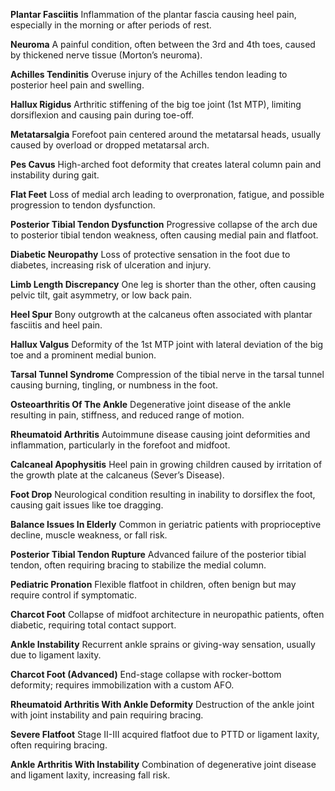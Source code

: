 **Plantar Fasciitis**
Inflammation of the plantar fascia causing heel pain, especially in the morning or after periods of rest.

**Neuroma**
A painful condition, often between the 3rd and 4th toes, caused by thickened nerve tissue (Morton’s neuroma).

**Achilles Tendinitis**
Overuse injury of the Achilles tendon leading to posterior heel pain and swelling.

**Hallux Rigidus**
Arthritic stiffening of the big toe joint (1st MTP), limiting dorsiflexion and causing pain during toe-off.

**Metatarsalgia**
Forefoot pain centered around the metatarsal heads, usually caused by overload or dropped metatarsal arch.

**Pes Cavus**
High-arched foot deformity that creates lateral column pain and instability during gait.

**Flat Feet**
Loss of medial arch leading to overpronation, fatigue, and possible progression to tendon dysfunction.

**Posterior Tibial Tendon Dysfunction**
Progressive collapse of the arch due to posterior tibial tendon weakness, often causing medial pain and flatfoot.

**Diabetic Neuropathy**
Loss of protective sensation in the foot due to diabetes, increasing risk of ulceration and injury.

**Limb Length Discrepancy**
One leg is shorter than the other, often causing pelvic tilt, gait asymmetry, or low back pain.

**Heel Spur**
Bony outgrowth at the calcaneus often associated with plantar fasciitis and heel pain.

**Hallux Valgus**
Deformity of the 1st MTP joint with lateral deviation of the big toe and a prominent medial bunion.

**Tarsal Tunnel Syndrome**
Compression of the tibial nerve in the tarsal tunnel causing burning, tingling, or numbness in the foot.

**Osteoarthritis Of The Ankle**
Degenerative joint disease of the ankle resulting in pain, stiffness, and reduced range of motion.

**Rheumatoid Arthritis**
Autoimmune disease causing joint deformities and inflammation, particularly in the forefoot and midfoot.

**Calcaneal Apophysitis**
Heel pain in growing children caused by irritation of the growth plate at the calcaneus (Sever’s Disease).

**Foot Drop**
Neurological condition resulting in inability to dorsiflex the foot, causing gait issues like toe dragging.

**Balance Issues In Elderly**
Common in geriatric patients with proprioceptive decline, muscle weakness, or fall risk.

**Posterior Tibial Tendon Rupture**
Advanced failure of the posterior tibial tendon, often requiring bracing to stabilize the medial column.

**Pediatric Pronation**
Flexible flatfoot in children, often benign but may require control if symptomatic.

**Charcot Foot**
Collapse of midfoot architecture in neuropathic patients, often diabetic, requiring total contact support.

**Ankle Instability**
Recurrent ankle sprains or giving-way sensation, usually due to ligament laxity.

**Charcot Foot (Advanced)**
End-stage collapse with rocker-bottom deformity; requires immobilization with a custom AFO.

**Rheumatoid Arthritis With Ankle Deformity**
Destruction of the ankle joint with joint instability and pain requiring bracing.

**Severe Flatfoot**
Stage II-III acquired flatfoot due to PTTD or ligament laxity, often requiring bracing.

**Ankle Arthritis With Instability**
Combination of degenerative joint disease and ligament laxity, increasing fall risk.

